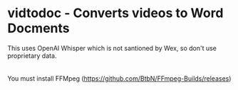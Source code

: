 # vidtodoc - Converts videos to Word Docments 

This uses OpenAI Whisper which is not santioned by Wex, so don't use proprietary data.  
<br/><br/>
You must install FFMpeg (https://github.com/BtbN/FFmpeg-Builds/releases)
 
 
